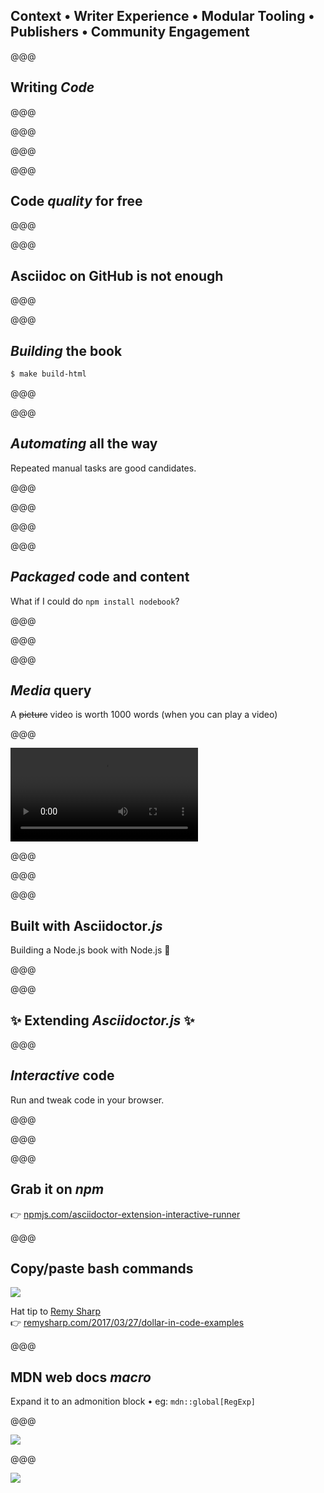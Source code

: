 <!-- .slide: data-state="contrasted" -->

## Context • Writer Experience • **Modular Tooling** • Publishers • Community Engagement


@@@

## Writing _Code_

@@@


<!-- .slide: data-background="images/asciidoctor-code.png" data-background-size="contain" -->

@@@


<!-- .slide: data-background="images/asciidoctor-code-include.png" data-background-size="contain" -->

@@@

<!-- .slide: data-background="images/asciidoctor-code-rendered.png" data-background-size="contain" -->

@@@

## Code _quality_ for free

@@@

<!-- .slide: data-background="images/writing-code-linting.png" data-background-size="contain" -->

@@@

## Asciidoc on GitHub is not enough

@@@

<!-- .slide: data-background="images/github-asciidoc.png" data-background-size="contain" -->

@@@

## _Building_ the book

```sh
$ make build-html
```

@@@

<!-- .slide: data-background="images/build-makefile.png" data-background-size="contain" -->

@@@

## _Automating_ all the way

Repeated manual tasks are good candidates.

@@@

<!-- .slide: data-background="images/book-build.png" data-background-size="contain" -->

@@@

<!-- .slide: data-background="images/book-build-config.png" data-background-size="contain" -->

@@@

<!-- .slide: data-background="images/book-build-perks.png" data-background-size="contain" -->


@@@

## _Packaged_ code and content

What if I could do `npm install nodebook`?

@@@

<!-- .slide: data-background="images/book-npm.png" data-background-size="contain" -->

@@@

<!-- .slide: data-background="images/book-cli.png" data-background-size="contain" -->

@@@

## _Media_ query

A ~~picture~~ video is worth 1000 words (when you can play a video)

@@@

<video data-autoplay src="https://thom4.net/node.js/chapter-09/videos/browser-sync.mp4"></video>

@@@

<!-- .slide: data-background="images/asciidoctor-video.png" data-background-size="contain" -->

@@@

<!-- .slide: data-background="images/asciidoctor-dynamic-blocks.png" data-background-size="contain" -->

@@@

## Built with Asciidoctor<em>.js</em>

Building a Node.js book with Node.js 🙌

@@@

<!-- .slide: data-background="images/community-build.png" data-background-size="contain" -->

@@@

## ✨ Extending _Asciidoctor.js_ ✨


@@@

## _Interactive_ code


Run and tweak code in your browser.

@@@


<!-- .slide: data-background="images/plain-code-example.png" data-background-size="" -->

@@@

<!-- .slide: data-background="images/runner-demo.gif" data-background-size="contain" -->


@@@

## Grab it on _npm_

👉 [npmjs.com/asciidoctor-extension-interactive-runner][runner]

[runner]: http://npmjs.com/asciidoctor-extension-interactive-runner


@@@

## Copy/paste bash commands

![](images/asciidoctor-bash-dollar.png)

Hat tip to [Remy Sharp][] <br> 👉 [remysharp.com/2017/03/27/dollar-in-code-examples][dollar-code]

[dollar-code]: https://remysharp.com/2017/03/27/dollar-in-code-examples
[Remy Sharp]: https://remysharp.com/

@@@

## MDN web docs _macro_

Expand it to an admonition block • eg: `mdn::global[RegExp]`

@@@

![](images/asciidoc-macro-rendered.png)

@@@

![](images/asciidoc-macro-source.png)
